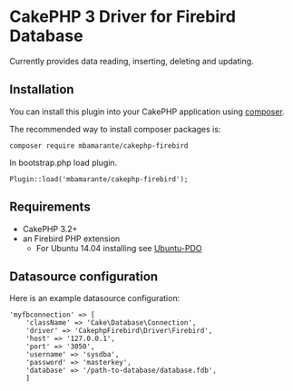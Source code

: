 # CakePHP 3 Driver for Firebird Database

Currently provides data reading, inserting, deleting and updating.

## Installation

You can install this plugin into your CakePHP application using [composer](http://getcomposer.org).

The recommended way to install composer packages is:

```
composer require mbamarante/cakephp-firebird
```

In bootstrap.php load plugin.

```
Plugin::load('mbamarante/cakephp-firebird');
```

## Requirements

- CakePHP 3.2+
- an Firebird PHP extension
    - For Ubuntu 14.04 installing see [Ubuntu-PDO](docs/UbuntuPDO.md)

## Datasource configuration

Here is an example datasource configuration:

```
'myfbconnection' => [
    'className' => 'Cake\Database\Connection',
    'driver' => 'CakephpFirebird\Driver\Firebird',
    'host' => '127.0.0.1',
    'port' => '3050',
    'username' => 'sysdba',
    'password' => 'masterkey',
    'database' => '/path-to-database/database.fdb',
    ]
```